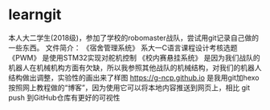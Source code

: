 # learngit
本人大二学生(2018级)，参加了学校的robomaster战队，尝试用git记录自己做的一些东西。
文件简介：
   《宿舍管理系统》 系大一C语言课程设计考核选题
   《PWM》  是使用STM32实现对舵机控制 
   《校内赛悬挂系统》  是因为我们战队的机器人在机械机构方面有欠缺，所以我参照其他战队的机械结构，对我们的机器人结构做出调整，实验性的画出来了样图
   https://g-ncp.github.io 是我用git加hexo 按照网上教程做的“博客”，因为使用它可以将本地内容推送到网页上，相比 git push 到GitHub仓库有更好的可视性
   
